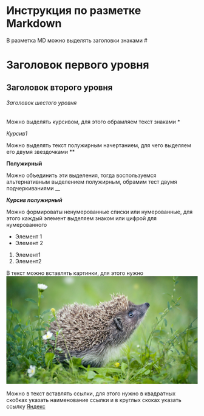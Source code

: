 # Инструкция по разметке Markdown

В разметка MD можно выделять заголовки знаками #

#  Заголовок первого уровня #

## Заголовок второго уровня ##

###### Заголовок шестого уровня ######

Можно выделять курсивом, для этого обрамляем текст знаками * 

*Курсив1*

Можно выделять текст полужирным начертанием, для чего выделяем его двумя звездочками **

**Полужирный**

Можно объединить эти выделения, тогда воспользуемся альтернативным выделением полужирным, обрамим тест двумя подчеркиваниями __

*__Курсив полужирный__*

Можно формироваты ненумерованные списки или нумерованные, для этого каждый элемент выделяем знаком или цифрой для нумерованного
* Элемент 1
* Элемент 2

1. Элемент1
2. Элемент2

В текст можно вставлять картинки, для этого нужно
![Тут красивый ежик](Hedgehog.jpg)

Можно в текст вставлять ссылки, для этого нужно в квадратных скобках указать наименование ссылки и в круглых скоках указать ссылку
[Яндекс](https://yandex.ru/)

